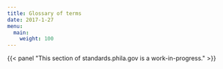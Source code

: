 ```yaml
---
title: Glossary of terms
date: 2017-1-27
menu:
  main:
    weight: 100
---
```

{{< panel "This section of standards.phila.gov is a work-in-progress." >}}
